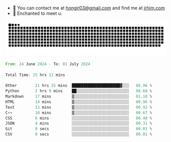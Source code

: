 - 📧 You can contact me at hongjr03@gmail.com and find me at [jrhim.com](https://jrhim.com/)
- 💜 Enchanted to meet u.

![snake_animation](https://raw.githubusercontent.com/hongjr03/hongjr03/output/github-contribution-grid-snake.svg)

<!--START_SECTION:waka-->

```rust
From: 24 June 2024 - To: 01 July 2024

Total Time: 25 hrs 12 mins

Other        21 hrs 55 mins  █████████████████████▓░░░   86.96 %
Python       2 hrs 9 mins    ██░░░░░░░░░░░░░░░░░░░░░░░   08.60 %
Markdown     17 mins         ▒░░░░░░░░░░░░░░░░░░░░░░░░   01.18 %
HTML         14 mins         ▒░░░░░░░░░░░░░░░░░░░░░░░░   00.96 %
Text         13 mins         ▒░░░░░░░░░░░░░░░░░░░░░░░░   00.92 %
C++          10 mins         ▒░░░░░░░░░░░░░░░░░░░░░░░░   00.67 %
CSS          6 mins          ░░░░░░░░░░░░░░░░░░░░░░░░░   00.40 %
JSON         4 mins          ░░░░░░░░░░░░░░░░░░░░░░░░░   00.31 %
Git          0 secs          ░░░░░░░░░░░░░░░░░░░░░░░░░   00.01 %
CSV          0 secs          ░░░░░░░░░░░░░░░░░░░░░░░░░   00.01 %
```

<!--END_SECTION:waka-->
